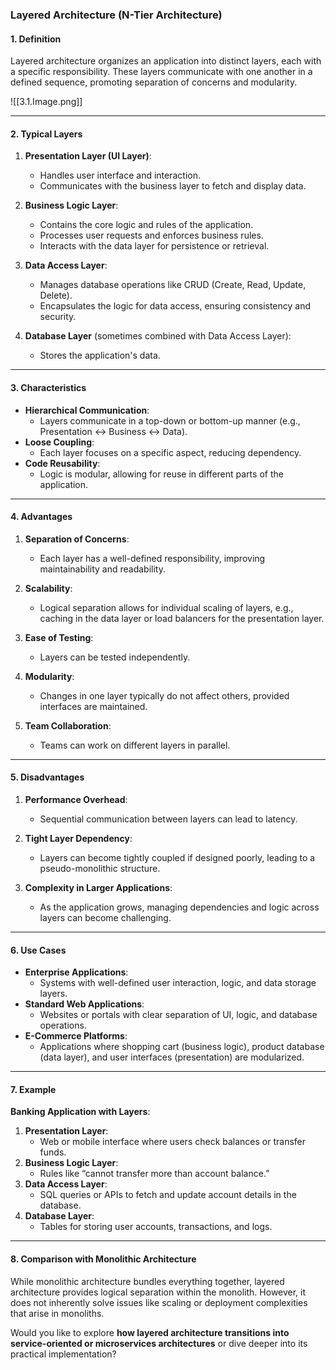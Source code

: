### Layered Architecture (N-Tier Architecture)

#### 1. **Definition**

Layered architecture organizes an application into distinct layers, each with a specific responsibility. These layers communicate with one another in a defined sequence, promoting separation of concerns and modularity.

![[3.1.Image.png]]


---

#### 2. **Typical Layers**

1. **Presentation Layer (UI Layer)**:

    - Handles user interface and interaction.
    - Communicates with the business layer to fetch and display data.
2. **Business Logic Layer**:
    
    - Contains the core logic and rules of the application.
    - Processes user requests and enforces business rules.
    - Interacts with the data layer for persistence or retrieval.
3. **Data Access Layer**:
    
    - Manages database operations like CRUD (Create, Read, Update, Delete).
    - Encapsulates the logic for data access, ensuring consistency and security.
4. **Database Layer** (sometimes combined with Data Access Layer):
    
    - Stores the application's data.

---

#### 3. **Characteristics**

- **Hierarchical Communication**:
    - Layers communicate in a top-down or bottom-up manner (e.g., Presentation ↔ Business ↔ Data).
- **Loose Coupling**:
    - Each layer focuses on a specific aspect, reducing dependency.
- **Code Reusability**:
    - Logic is modular, allowing for reuse in different parts of the application.

---

#### 4. **Advantages**

1. **Separation of Concerns**:
    
    - Each layer has a well-defined responsibility, improving maintainability and readability.
2. **Scalability**:
    
    - Logical separation allows for individual scaling of layers, e.g., caching in the data layer or load balancers for the presentation layer.
3. **Ease of Testing**:
    
    - Layers can be tested independently.
4. **Modularity**:
    
    - Changes in one layer typically do not affect others, provided interfaces are maintained.
5. **Team Collaboration**:
    
    - Teams can work on different layers in parallel.

---

#### 5. **Disadvantages**

1. **Performance Overhead**:
    
    - Sequential communication between layers can lead to latency.
2. **Tight Layer Dependency**:
    
    - Layers can become tightly coupled if designed poorly, leading to a pseudo-monolithic structure.
3. **Complexity in Larger Applications**:
    
    - As the application grows, managing dependencies and logic across layers can become challenging.

---

#### 6. **Use Cases**

- **Enterprise Applications**:
    - Systems with well-defined user interaction, logic, and data storage layers.
- **Standard Web Applications**:
    - Websites or portals with clear separation of UI, logic, and database operations.
- **E-Commerce Platforms**:
    - Applications where shopping cart (business logic), product database (data layer), and user interfaces (presentation) are modularized.

---

#### 7. **Example**

**Banking Application with Layers**:

1. **Presentation Layer**:
    - Web or mobile interface where users check balances or transfer funds.
2. **Business Logic Layer**:
    - Rules like “cannot transfer more than account balance.”
3. **Data Access Layer**:
    - SQL queries or APIs to fetch and update account details in the database.
4. **Database Layer**:
    - Tables for storing user accounts, transactions, and logs.

---

#### 8. **Comparison with Monolithic Architecture**

While monolithic architecture bundles everything together, layered architecture provides logical separation within the monolith. However, it does not inherently solve issues like scaling or deployment complexities that arise in monoliths.

Would you like to explore **how layered architecture transitions into service-oriented or microservices architectures** or dive deeper into its practical implementation?